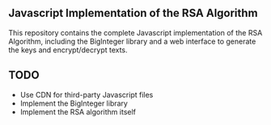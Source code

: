 ## Javascript Implementation of the RSA Algorithm

This repository contains the complete Javascript implementation of the RSA Algorithm, including the BigInteger library and a web interface to generate the keys and encrypt/decrypt texts.

## TODO

- Use CDN for third-party Javascript files
- Implement the BigInteger library
- Implement the RSA algorithm itself
